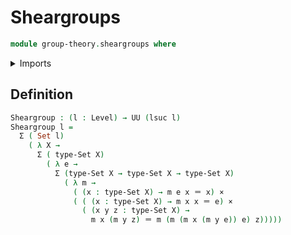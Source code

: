 # Sheargroups

```agda
module group-theory.sheargroups where
```

<details><summary>Imports</summary>

```agda
open import foundation.cartesian-product-types
open import foundation.dependent-pair-types
open import foundation.identity-types
open import foundation.sets
open import foundation.universe-levels
```

</details>

## Definition

```agda
Sheargroup : (l : Level) → UU (lsuc l)
Sheargroup l =
  Σ ( Set l)
    ( λ X →
      Σ ( type-Set X)
        ( λ e →
          Σ (type-Set X → type-Set X → type-Set X)
            ( λ m →
              ( (x : type-Set X) → m e x ＝ x) ×
              ( ( (x : type-Set X) → m x x ＝ e) ×
                ( (x y z : type-Set X) →
                  m x (m y z) ＝ m (m (m x (m y e)) e) z)))))
```
